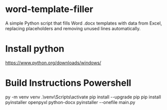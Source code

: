 # word-template-filler
A simple Python script that fills Word .docx templates with data from Excel, replacing placeholders and removing unused lines automatically.

# Install python
https://www.python.org/downloads/windows/

# Build Instructions Powershell
py -m venv venv
.\venv\Scripts\activate
pip install --upgrade pip
pip install pyinstaller openpyxl python-docx
pyinstaller --onefile main.py
